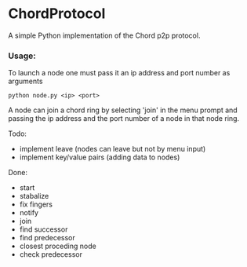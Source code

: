 # ChordProtocol
A simple Python implementation of the Chord p2p protocol.

### Usage:
To launch a node one must pass it an ip address and port number as arguments

```
python node.py <ip> <port>
```

A node can join a chord ring by selecting 'join' in the menu prompt and passing the ip address and the port number of a node in that node ring.

Todo:
* implement leave (nodes can leave but not by menu input)
* implement key/value pairs (adding data to nodes)

Done:
* start
* stabalize
* fix fingers
* notify 
* join
* find successor
* find predecessor
* closest proceding node
* check predecessor
